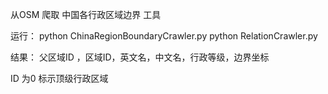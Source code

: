从OSM 爬取 中国各行政区域边界 工具

运行：
python ChinaRegionBoundaryCrawler.py
python RelationCrawler.py


结果：
父区域ID ，区域ID，英文名，中文名，行政等级，边界坐标

ID 为0 标示顶级行政区域

